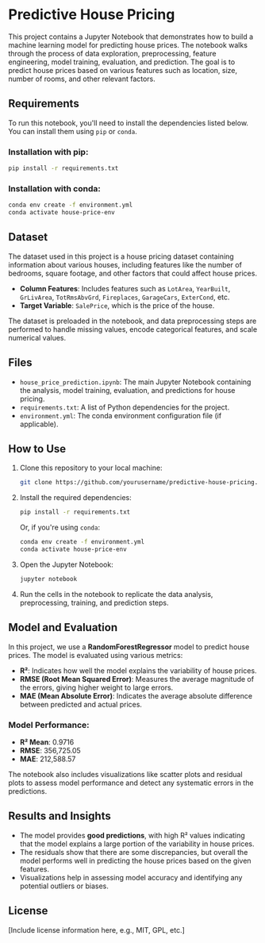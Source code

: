 # Predictive House Pricing

This project contains a Jupyter Notebook that demonstrates how to build a machine learning model for predicting house prices. The notebook walks through the process of data exploration, preprocessing, feature engineering, model training, evaluation, and prediction. The goal is to predict house prices based on various features such as location, size, number of rooms, and other relevant factors.

## Requirements

To run this notebook, you'll need to install the dependencies listed below. You can install them using `pip` or `conda`.

### Installation with pip:

```bash
pip install -r requirements.txt
```

### Installation with conda:

```bash
conda env create -f environment.yml
conda activate house-price-env
```

## Dataset

The dataset used in this project is a house pricing dataset containing information about various houses, including features like the number of bedrooms, square footage, and other factors that could affect house prices.

- **Column Features**: Includes features such as `LotArea`, `YearBuilt`, `GrLivArea`, `TotRmsAbvGrd`, `Fireplaces`, `GarageCars`, `ExterCond`, etc.
- **Target Variable**: `SalePrice`, which is the price of the house.

The dataset is preloaded in the notebook, and data preprocessing steps are performed to handle missing values, encode categorical features, and scale numerical values.

## Files

- `house_price_prediction.ipynb`: The main Jupyter Notebook containing the analysis, model training, evaluation, and predictions for house pricing.
- `requirements.txt`: A list of Python dependencies for the project.
- `environment.yml`: The conda environment configuration file (if applicable).

## How to Use

1. Clone this repository to your local machine:

   ```bash
   git clone https://github.com/yourusername/predictive-house-pricing.git
   ```

2. Install the required dependencies:

   ```bash
   pip install -r requirements.txt
   ```

   Or, if you're using `conda`:

   ```bash
   conda env create -f environment.yml
   conda activate house-price-env
   ```

3. Open the Jupyter Notebook:

   ```bash
   jupyter notebook
   ```

4. Run the cells in the notebook to replicate the data analysis, preprocessing, training, and prediction steps.

## Model and Evaluation

In this project, we use a **RandomForestRegressor** model to predict house prices. The model is evaluated using various metrics:

- **R²**: Indicates how well the model explains the variability of house prices.
- **RMSE (Root Mean Squared Error)**: Measures the average magnitude of the errors, giving higher weight to large errors.
- **MAE (Mean Absolute Error)**: Indicates the average absolute difference between predicted and actual prices.

### Model Performance:

- **R² Mean**: 0.9716
- **RMSE**: 356,725.05
- **MAE**: 212,588.57

The notebook also includes visualizations like scatter plots and residual plots to assess model performance and detect any systematic errors in the predictions.

## Results and Insights

- The model provides **good predictions**, with high R² values indicating that the model explains a large portion of the variability in house prices.
- The residuals show that there are some discrepancies, but overall the model performs well in predicting the house prices based on the given features.
- Visualizations help in assessing model accuracy and identifying any potential outliers or biases.

## License

[Include license information here, e.g., MIT, GPL, etc.]

